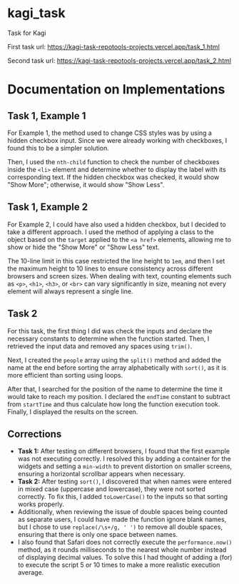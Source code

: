 # kagi_task
Task for Kagi 

First task url:
https://kagi-task-repotools-projects.vercel.app/task_1.html

Second task url:
https://kagi-task-repotools-projects.vercel.app/task_2.html


<h1>Documentation on Implementations</h1>

<h2>Task 1, Example 1</h2>
<p>For Example 1, the method used to change CSS styles was by using a hidden checkbox input. Since we were already working with checkboxes, I found this to be a simpler solution.</p>
    <p>Then, I used the <code>nth-child</code> function to check the number of checkboxes inside the <code>&lt;li&gt;</code> element and determine whether to display the label with its corresponding text. If the hidden checkbox was checked, it would show "Show More"; otherwise, it would show "Show Less".</p>

<h2>Task 1, Example 2</h2>
<p>For Example 2, I could have also used a hidden checkbox, but I decided to take a different approach. I used the method of applying a class to the object based on the <code>target</code> applied to the <code>&lt;a href&gt;</code> elements, allowing me to show or hide the "Show More" or "Show Less" text.</p>
<p>The 10-line limit in this case restricted the line height to <code>1em</code>, and then I set the maximum height to 10 lines to ensure consistency across different browsers and screen sizes. When dealing with text, counting elements such as <code>&lt;p&gt;</code>, <code>&lt;h1&gt;</code>, <code>&lt;h3&gt;</code>, or <code>&lt;br&gt;</code> can vary significantly in size, meaning not every element will always represent a single line.</p>

<h2>Task 2</h2>
<p>For this task, the first thing I did was check the inputs and declare the necessary constants to determine when the function started. Then, I retrieved the input data and removed any spaces using <code>trim()</code>.</p>
<p>Next, I created the <code>people</code> array using the <code>split()</code> method and added the name at the end before sorting the array alphabetically with <code>sort()</code>, as it is more efficient than sorting using loops.</p>
<p>After that, I searched for the position of the name to determine the time it would take to reach my position. I declared the <code>endTime</code> constant to subtract from <code>startTime</code> and thus calculate how long the function execution took. Finally, I displayed the results on the screen.</p>

<h2>Corrections</h2>
<ul>
<li><strong>Task 1:</strong> After testing on different browsers, I found that the first example was not executing correctly. I resolved this by adding a container for the widgets and setting a <code>min-width</code> to prevent distortion on smaller screens, ensuring a horizontal scrollbar appears when necessary.</li>
<li><strong>Task 2:</strong> After testing <code>sort()</code>, I discovered that when names were entered in mixed case (uppercase and lowercase), they were not sorted correctly. To fix this, I added <code>toLowerCase()</code> to the inputs so that sorting works properly.</li>
<li>Additionally, when reviewing the issue of double spaces being counted as separate users, I could have made the function ignore blank names, but I chose to use <code>replace(/\s+/g, ' ')</code> to remove all double spaces, ensuring that there is only one space between names.</li>
<li>I also found that Safari does not correctly execute the <code>performance.now()</code> method, as it rounds milliseconds to the nearest whole number instead of displaying decimal values. To solve this I had thought of adding a (for) to execute the script 5 or 10 times to make a more realistic execution average.</li>
</ul>
